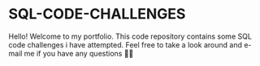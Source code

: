 # SQL-CODE-CHALLENGES
Hello! Welcome to my portfolio. This code repository contains some SQL code challenges i have attempted. Feel free to take a look around and e-mail me if you have any questions 👋🏾
